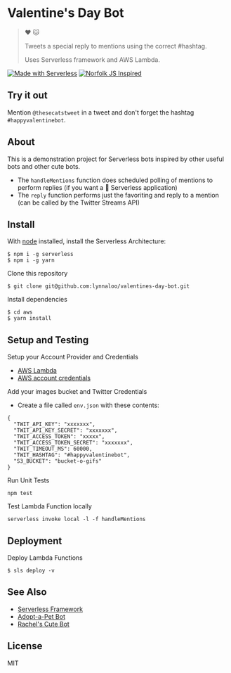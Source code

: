 # Valentine's Day Bot

> :heart: :cat:
>
> Tweets a special reply to mentions using the correct #hashtag.
>
> Uses Serverless framework and AWS Lambda.

[![Made with Serverless](https://img.shields.io/badge/serverless-⚡-yellow.svg?style=flat-square)](https://serverless.io)
[![Norfolk JS Inspired](https://img.shields.io/badge/NorfolkJS-inspired-f3df49.svg?style=flat-square)](https://norfolkjs.org)

## Try it out

Mention `@thesecatstweet` in a tweet and don't forget the hashtag `#happyvalentinebot`.

## About

This is a demonstration project for Serverless bots inspired by other useful bots
and other cute bots.

*   The `handleMentions` function does scheduled polling of mentions to perform replies
    (if you want a :100: Serverless application)
*   The `reply` function performs just the favoriting and reply to a mention
    (can be called by the Twitter Streams API)

## Install

With [node](https://nodejs.org/) installed, install the Serverless Architecture:

```
$ npm i -g serverless
$ npm i -g yarn
```

Clone this repository

```
$ git clone git@github.com:lynnaloo/valentines-day-bot.git
```

Install dependencies 

```
$ cd aws
$ yarn install
```

## Setup and Testing

Setup your Account Provider and Credentials

*   [AWS Lambda](https://serverless.com/framework/docs/providers/aws/setup)
*   [AWS account credentials](https://serverless.com/framework/docs/providers/aws/guide/credentials)

Add your images bucket and Twitter Credentials

* Create a file called `env.json` with these contents:

```
{
  "TWIT_API_KEY": "xxxxxxx",
  "TWIT_API_KEY_SECRET": "xxxxxxx",
  "TWIT_ACCESS_TOKEN": "xxxxx",
  "TWIT_ACCESS_TOKEN_SECRET": "xxxxxxx",
  "TWIT_TIMEOUT_MS": 60000,
  "TWIT_HASHTAG": "#happyvalentinebot",
  "S3_BUCKET": "bucket-o-gifs"
}
```

Run Unit Tests

```
npm test
```

Test Lambda Function locally

```
serverless invoke local -l -f handleMentions
```

## Deployment

Deploy Lambda Functions

```
$ sls deploy -v
```

## See Also

*   [Serverless Framework](http://www.serverless.com)
*   [Adopt-a-Pet Bot](https://github.com/lynnaloo/adoptable-pet-bot)
*   [Rachel's Cute Bot](https://github.com/rachelnicole/magicalncute)

## License

MIT
